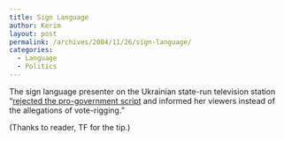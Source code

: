 ```yaml
---
title: Sign Language
author: Kerim
layout: post
permalink: /archives/2004/11/26/sign-language/
categories:
  - Language
  - Politics
---
```

The sign language presenter on the Ukrainian state-run television station &#8220;<a href="http://news.bbc.co.uk/2/hi/uk_news/4044791.stm" onclick="_gaq.push(['_trackEvent', 'outbound-article', 'http://news.bbc.co.uk/2/hi/uk_news/4044791.stm', 'rejected the pro-government script']);" >rejected the pro-government script</a> and informed her viewers instead of the allegations of vote-rigging.&#8221;

(Thanks to reader, TF for the tip.)

